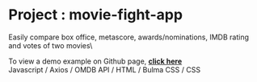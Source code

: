 # Project : movie-fight-app 

Easily compare box office, metascore, awards/nominations, IMDB rating and votes of two movies\

To view a demo example on Github page, **[click here](https://criscrispy.github.io/movie-fight-app/)**\
Javascript / Axios / OMDB API  / HTML / Bulma CSS / CSS
